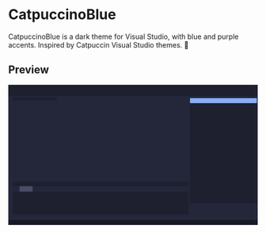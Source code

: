 # CatpuccinoBlue
CatpuccinoBlue is a dark theme for Visual Studio, with blue and purple accents.
Inspired by Catpuccin Visual Studio themes. :purple_heart:

## Preview
![preview](https://github.com/AntoniaVel/CatpuccinoBlue/blob/main/CatpuccinoBlue/Preview/preview.png)
